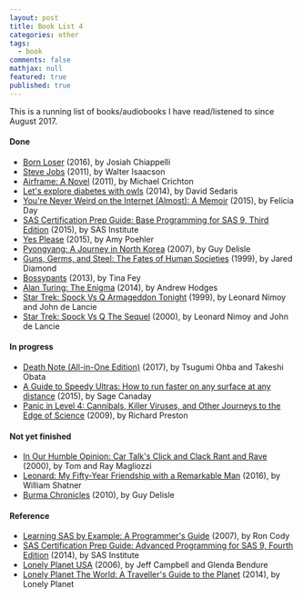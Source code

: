 ```yaml
---
layout: post
title: Book List 4
categories: other
tags: 
  - book
comments: false
mathjax: null
featured: true
published: true
---
```


This is a running list of books/audiobooks I have read/listened to since August 2017.

#### Done
* [Born Loser](https://www.amazon.com/Born-Loser-Josiah-Chiappelli/dp/1535262788/) (2016), by Josiah Chiappelli 
* [Steve Jobs](https://www.amazon.com/Steve-Jobs-Walter-Isaacson/dp/1501127624/) (2011), by Walter Isaacson
* [Airframe: A Novel](https://www.amazon.com/Airframe-Novel-Michael-Crichton/dp/0345526775) (2011), by Michael Crichton
* [Let's explore diabetes with owls](https://www.amazon.com/Lets-Explore-Diabetes-David-Sedaris/dp/0316154709) (2014), by David Sedaris
* [You're Never Weird on the Internet (Almost): A Memoir](https://www.amazon.com/Youre-Never-Weird-Internet-Almost-ebook/dp/B00QNW8KR4) (2015), by Felicia Day
* [SAS Certification Prep Guide: Base Programming for SAS 9, Third Edition](https://www.amazon.com/SAS-Certification-Prep-Guide-Programming/dp/1607649241/) (2015), by SAS Institute
* [Yes Please](https://www.amazon.com/Yes-Please-Amy-Poehler/dp/006226835X) (2015), by Amy Poehler
* [Pyongyang: A Journey in North Korea](https://www.amazon.com/Pyongyang-Journey-North-Guy-Delisle/dp/1897299214) (2007), by Guy Delisle
* [Guns, Germs, and Steel: The Fates of Human Societies](https://www.amazon.com/Guns-Germs-Steel-Fates-Societies/dp/0393317552) (1999), by Jared Diamond
* [Bossypants](https://www.amazon.com/Bossypants-Tina-Fey/dp/0316056898) (2013), by Tina Fey
* [Alan Turing: The Enigma](https://www.amazon.com/Alan-Turing-Enigma-Inspired-Imitation/dp/069116472X) (2014), by Andrew Hodges
* [Star Trek: Spock Vs Q Armageddon Tonight](https://www.amazon.com/Spock-Vs-Cd-Leonard-Nimoy/dp/0671045830) (1999), by Leonard Nimoy and John de Lancie 
* [Star Trek: Spock Vs Q The Sequel](https://www.amazon.com/Spock-Vs-Sequel-Alien-Voices/dp/0743507037) (2000), by Leonard Nimoy and John de Lancie 

#### In progress
* [Death Note (All-in-One Edition)](https://www.amazon.com/Death-Note-All-One-Tsugumi/dp/1421597713) (2017), by Tsugumi Ohba and Takeshi Obata
* [A Guide to Speedy Ultras: How to run faster on any surface at any distance](https://www.amazon.com/Sage-Running-Secret-surface-distance-ebook/dp/B010J003F2) (2015), by Sage Canaday
* [Panic in Level 4: Cannibals, Killer Viruses, and Other Journeys to the Edge of Science](https://www.amazon.com/Panic-Level-Cannibals-Viruses-Journeys/dp/081297560X) (2009), by Richard Preston 

#### Not yet finished
* [In Our Humble Opinion: Car Talk's Click and Clack Rant and Rave](https://www.amazon.com/Our-Humble-Opinion-Talks-Click/dp/0399526005) (2000), by Tom and Ray Magliozzi
* [Leonard: My Fifty-Year Friendship with a Remarkable Man](https://www.amazon.com/Leonard-Fifty-Year-Friendship-Remarkable-Man/dp/1250083311/) (2016), by William Shatner
* [Burma Chronicles](https://www.amazon.com/Burma-Chronicles-Guy-Delisle/dp/177046025X) (2010), by Guy Delisle

#### Reference
* [Learning SAS by Example: A Programmer's Guide](https://www.amazon.com/Learning-SAS-Example-Programmers-Guide/dp/1599941651) (2007), by Ron Cody
* [SAS Certification Prep Guide: Advanced Programming for SAS 9, Fourth Edition](https://www.amazon.com/SAS-Certification-Prep-Guide-Programming/dp/1629593540) (2014), by SAS Institute
* [Lonely Planet USA](https://www.amazon.com/Lonely-Planet-USA-Jeff-Campbell/dp/1740597370) (2006), by Jeff Campbell and Glenda Bendure
* [Lonely Planet The World: A Traveller's Guide to the Planet](https://www.amazon.com/Lonely-Planet-World-Travellers-Travel/dp/1743600658) (2014), by Lonely Planet